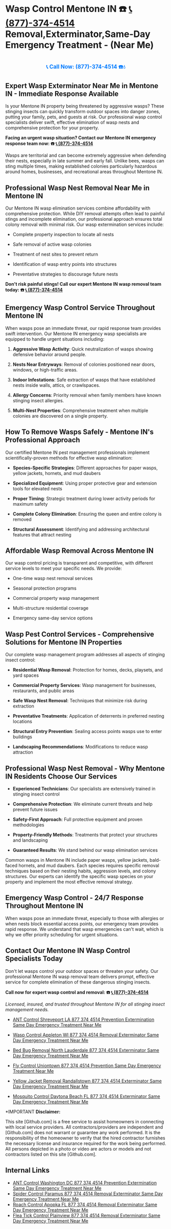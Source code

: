# Wasp Control Mentone IN ☎️ [📞 (877)-374-4514](https://pest-control-4514.netlify.app) Removal,Exterminator,Same-Day Emergency Treatment - (Near Me) 
# 

<p align="center" style="font-size: 1.2em; font-weight: bold; margin: 20px 0;">
  <a href="https://pest-control-4514.netlify.app" target="_blank" style="color: #007BFF; text-decoration: none;">📞 Call Now: (877)-374-4514 ☎️💧</a>
</p>

## Expert Wasp Exterminator Near Me in Mentone IN - Immediate Response Available

Is your Mentone IN property being threatened by aggressive wasps? These stinging insects can quickly transform outdoor spaces into danger zones, putting your family, pets, and guests at risk. Our professional wasp control specialists deliver swift, effective elimination of wasp nests and comprehensive protection for your property.

**Facing an urgent wasp situation? Contact our Mentone IN emergency response team now: ☎️ [📞 (877)-374-4514](https://pest-control-4514.netlify.app)**

Wasps are territorial and can become extremely aggressive when defending their nests, especially in late summer and early fall. Unlike bees, wasps can sting multiple times, making established colonies particularly hazardous around homes, businesses, and recreational areas throughout Mentone IN.

## Professional Wasp Nest Removal Near Me in Mentone IN

Our Mentone IN wasp elimination services combine affordability with comprehensive protection. While DIY removal attempts often lead to painful stings and incomplete elimination, our professional approach ensures total colony removal with minimal risk. Our wasp extermination services include:

- Complete property inspection to locate all nests

- Safe removal of active wasp colonies

- Treatment of nest sites to prevent return

- Identification of wasp entry points into structures

- Preventative strategies to discourage future nests

**Don't risk painful stings! Call our expert Mentone IN wasp removal team today: ☎️ [📞 (877)-374-4514](https://pest-control-4514.netlify.app)**

## Emergency Wasp Control Service Throughout Mentone IN

When wasps pose an immediate threat, our rapid response team provides swift intervention. Our Mentone IN emergency wasp specialists are equipped to handle urgent situations including:

1. **Aggressive Wasp Activity**: Quick neutralization of wasps showing defensive behavior around people.

2. **Nests Near Entryways**: Removal of colonies positioned near doors, windows, or high-traffic areas.

3. **Indoor Infestations**: Safe extraction of wasps that have established nests inside walls, attics, or crawlspaces.

4. **Allergy Concerns**: Priority removal when family members have known stinging insect allergies.

5. **Multi-Nest Properties**: Comprehensive treatment when multiple colonies are discovered on a single property.

## How To Remove Wasps Safely - Mentone IN's Professional Approach

Our certified Mentone IN pest management professionals implement scientifically-proven methods for effective wasp elimination:

- **Species-Specific Strategies**: Different approaches for paper wasps, yellow jackets, hornets, and mud daubers

- **Specialized Equipment**: Using proper protective gear and extension tools for elevated nests

- **Proper Timing**: Strategic treatment during lower activity periods for maximum safety

- **Complete Colony Elimination**: Ensuring the queen and entire colony is removed

- **Structural Assessment**: Identifying and addressing architectural features that attract nesting

## Affordable Wasp Removal Across Mentone IN

Our wasp control pricing is transparent and competitive, with different service levels to meet your specific needs. We provide:

- One-time wasp nest removal services

- Seasonal protection programs

- Commercial property wasp management

- Multi-structure residential coverage

- Emergency same-day service options

## Wasp Pest Control Services - Comprehensive Solutions for Mentone IN Properties

Our complete wasp management program addresses all aspects of stinging insect control:

- **Residential Wasp Removal**: Protection for homes, decks, playsets, and yard spaces

- **Commercial Property Services**: Wasp management for businesses, restaurants, and public areas

- **Safe Wasp Nest Removal**: Techniques that minimize risk during extraction

- **Preventative Treatments**: Application of deterrents in preferred nesting locations

- **Structural Entry Prevention**: Sealing access points wasps use to enter buildings

- **Landscaping Recommendations**: Modifications to reduce wasp attraction

## Professional Wasp Nest Removal - Why Mentone IN Residents Choose Our Services

- **Experienced Technicians**: Our specialists are extensively trained in stinging insect control

- **Comprehensive Protection**: We eliminate current threats and help prevent future issues

- **Safety-First Approach**: Full protective equipment and proven methodologies

- **Property-Friendly Methods**: Treatments that protect your structures and landscaping

- **Guaranteed Results**: We stand behind our wasp elimination services

Common wasps in Mentone IN include paper wasps, yellow jackets, bald-faced hornets, and mud daubers. Each species requires specific removal techniques based on their nesting habits, aggression levels, and colony structures. Our experts can identify the specific wasp species on your property and implement the most effective removal strategy.

## Emergency Wasp Control - 24/7 Response Throughout Mentone IN

When wasps pose an immediate threat, especially to those with allergies or when nests block essential access points, our emergency team provides rapid response. We understand that wasp emergencies can't wait, which is why we offer priority scheduling for urgent situations.

## Contact Our Mentone IN Wasp Control Specialists Today

Don't let wasps control your outdoor spaces or threaten your safety. Our professional Mentone IN wasp removal team delivers prompt, effective service for complete elimination of these dangerous stinging insects.

**Call now for expert wasp control and removal: ☎️ [📞 (877)-374-4514](https://pest-control-4514.netlify.app)**

*Licensed, insured, and trusted throughout Mentone IN for all stinging insect management needs.*


- [ANT Control Shreveport LA 877 374 4514 Prevention Extermination Same Day Emergency Treatment Near Me](https://github.com/allyoucaneatsushiin/pest-control/blob/main/ANT-Control-Shreveport-LA-877-374-4514-Prevention-Extermination-Same-Day-Emergency-Treatment-Near-Me.md)
- [Wasp Control Appleton WI 877 374 4514 Removal Exterminator Same Day Emergency Treatment Near Me](https://github.com/allyoucaneatsushiin/pest-control/blob/main/Wasp-Control-Appleton-WI-877-374-4514-Removal-Exterminator-Same-Day-Emergency-Treatment-Near-Me.md)
- [Bed Bug Removal North Lauderdale 877 374 4514 Exterminator Same Day Emergency Treatment Near Me](https://github.com/allyoucaneatsushiin/pest-control/blob/main/Bed-Bug-Removal-North-Lauderdale-877-374-4514-Exterminator-Same-Day-Emergency-Treatment-Near-Me.md)


- [Fly Control Uniontown 877 374 4514 Prevention Same Day Emergency Treatment Near Me](https://github.com/allyoucaneatsushiin/pest-control/blob/main/Fly-Control-Uniontown-877-374-4514-Prevention-Same-Day-Emergency-Treatment-Near-Me.md)
- [Yellow Jacket Removal Randallstown 877 374 4514 Exterminator Same Day Emergency Treatment Near Me](https://github.com/allyoucaneatsushiin/pest-control/blob/main/Yellow-Jacket-Removal-Randallstown-877-374-4514-Exterminator-Same-Day-Emergency-Treatment-Near-Me.md)
- [Mosquito Control Daytona Beach FL 877 374 4514 Exterminator Same Day Emergency Treatment Near Me](https://github.com/allyoucaneatsushiin/pest-control/blob/main/Mosquito-Control-Daytona-Beach-FL-877-374-4514-Exterminator-Same-Day-Emergency-Treatment-Near-Me.md)


*IMPORTANT **Disclaimer:**  

This site [Github.com] is a free service to assist homeowners in connecting with local service providers. All contractors/providers are independent and [Github.com] does not warrant or guarantee any work performed. It is the responsibility of the homeowner to verify that the hired contractor furnishes the necessary license and insurance required for the work being performed. All persons depicted in a photo or video are actors or models and not contractors listed on this site [Github.com].


## Internal Links
- [ANT Control Washington DC 877 374 4514 Prevention Extermination Same Day Emergency Treatment Near Me](https://github.com/allyoucaneatsushiin/pest-control/blob/main/ANT-Control-Washington-DC-877-374-4514-Prevention-Extermination-Same-Day-Emergency-Treatment-Near-Me.md)
- [Spider Control Paramus 877 374 4514 Removal Exterminator Same Day Emergency Treatment Near Me](https://github.com/allyoucaneatsushiin/pest-control/blob/main/Spider-Control-Paramus-877-374-4514-Removal-Exterminator-Same-Day-Emergency-Treatment-Near-Me.md)
- [Roach Control Apopka FL 877 374 4514 Removal Exterminator Same Day Emergency Treatment Near Me](https://github.com/allyoucaneatsushiin/pest-control/blob/main/Roach-Control-Apopka-FL-877-374-4514-Removal-Exterminator-Same-Day-Emergency-Treatment-Near-Me.md)
- [Flea Tick Control Plainview 877 374 4514 Removal Exterminator Same Day Emergency Treatment Near Me](https://github.com/allyoucaneatsushiin/pest-control/blob/main/Flea-Tick-Control-Plainview-877-374-4514-Removal-Exterminator-Same-Day-Emergency-Treatment-Near-Me.md)
